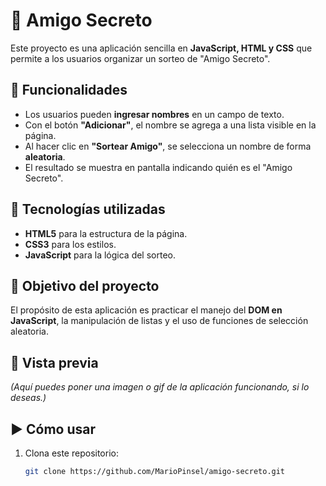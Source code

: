 # 🎁 Amigo Secreto

Este proyecto es una aplicación sencilla en **JavaScript, HTML y CSS** que permite a los usuarios organizar un sorteo de "Amigo Secreto".

## 📌 Funcionalidades
- Los usuarios pueden **ingresar nombres** en un campo de texto.
- Con el botón **"Adicionar"**, el nombre se agrega a una lista visible en la página.
- Al hacer clic en **"Sortear Amigo"**, se selecciona un nombre de forma **aleatoria**.
- El resultado se muestra en pantalla indicando quién es el "Amigo Secreto".

## 🚀 Tecnologías utilizadas
- **HTML5** para la estructura de la página.
- **CSS3** para los estilos.
- **JavaScript** para la lógica del sorteo.

## 🎯 Objetivo del proyecto
El propósito de esta aplicación es practicar el manejo del **DOM en JavaScript**, la manipulación de listas y el uso de funciones de selección aleatoria.

## 📸 Vista previa
*(Aquí puedes poner una imagen o gif de la aplicación funcionando, si lo deseas.)*

## ▶️ Cómo usar
1. Clona este repositorio:
   ```bash
   git clone https://github.com/MarioPinsel/amigo-secreto.git
